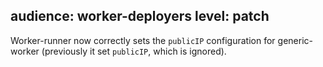 audience: worker-deployers
level: patch
---
Worker-runner now correctly sets the `publicIP` configuration for generic-worker (previously it set `publicIP`, which is ignored).
